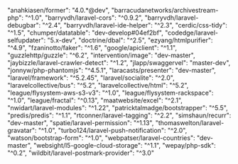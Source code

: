 "anahkiasen/former": "4.0.*@dev",
"barracudanetworks/archivestream-php": "^1.0",
"barryvdh/laravel-cors": "^0.9.2",
"barryvdh/laravel-debugbar": "^2.4",
"barryvdh/laravel-ide-helper": "^2.3",
"cerdic/css-tidy": "^1.5",
"chumper/datatable": "dev-develop#04ef2bf",
"codedge/laravel-selfupdater": "5.x-dev",
"doctrine/dbal": "^2.5",
"ezyang/htmlpurifier": "^4.9",
"fzaninotto/faker": "^1.6",
"google/apiclient": "^1.1",
"guzzlehttp/guzzle": "^6.2",
"intervention/image": "dev-master",
"jaybizzle/laravel-crawler-detect": "^1.2",
"jlapp/swaggervel": "master-dev",
"jonnyw/php-phantomjs": "^4.5.1",
"laracasts/presenter": "dev-master",
"laravel/framework": "^5.2.45",
"laravel/socialite": "^2.0",
"laravelcollective/bus": "^5.2",
"laravelcollective/html": "^5.2",
"league/flysystem-aws-s3-v3": "^1.0",
"league/flysystem-rackspace": "^1.0",
"league/fractal": "^0.13",
"maatwebsite/excel": "^2.1",
"nwidart/laravel-modules": "^1.22",
"patricktalmadge/bootstrapper": "^5.5",
"predis/predis": "^1.1",
"rtconner/laravel-tagging": "^2.2",
"simshaun/recurr": "dev-master",
"spatie/laravel-permission": "^1.13",
"thomaswelton/laravel-gravatar": "^1.0",
"turbo124/laravel-push-notification": "^2.0",
"watson/bootstrap-form": "^1.0",
"webpatser/laravel-countries": "dev-master",
"websight/l5-google-cloud-storage": "^1.1",
"wepay/php-sdk": "^0.2",
"wildbit/laravel-postmark-provider": "^3.0"
